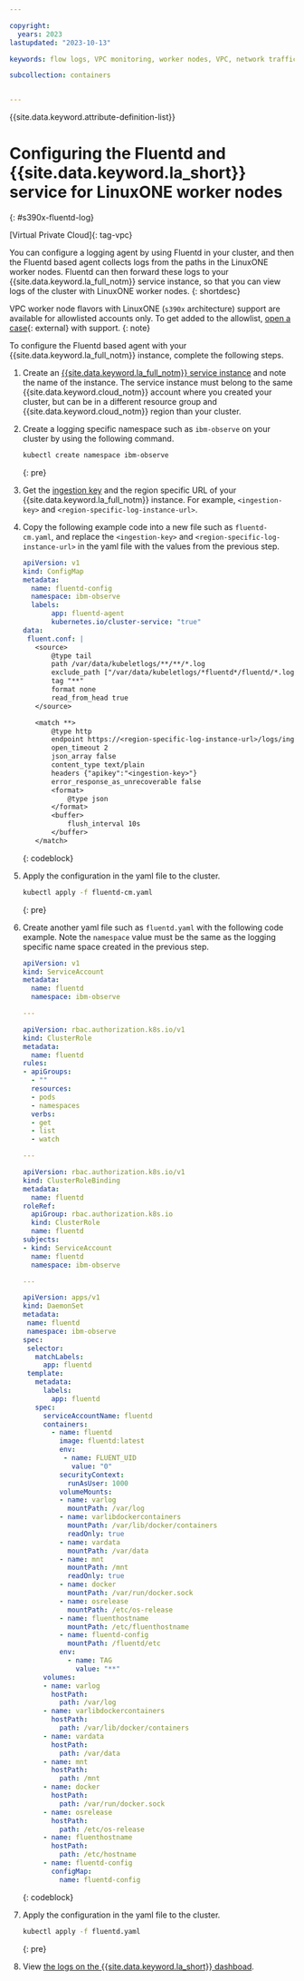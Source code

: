 ```yaml
---

copyright: 
  years: 2023
lastupdated: "2023-10-13"

keywords: flow logs, VPC monitoring, worker nodes, VPC, network traffic, collector, LinuxONE worker nodes, s390x architecture, fluentd, log Analysis

subcollection: containers


---
```


{{site.data.keyword.attribute-definition-list}}



# Configuring the Fluentd and {{site.data.keyword.la_short}} service for LinuxONE worker nodes
{: #s390x-fluentd-log}

[Virtual Private Cloud]{: tag-vpc}

You can configure a logging agent by using Fluentd in your cluster, and then the Fluentd based agent collects logs from the paths in the LinuxONE worker nodes. Fluentd can then forward these logs to your {{site.data.keyword.la_full_notm}} service instance, so that you can view logs of the cluster with LinuxONE worker nodes.
{: shortdesc}

VPC worker node flavors with LinuxONE (`s390x` architecture) support are available for allowlisted accounts only. To get added to the allowlist, [open a case](https://cloud.ibm.com/unifiedsupport/cases/form){: external} with support.
{: note}

To configure the Fluentd based agent with your {{site.data.keyword.la_full_notm}} instance, complete the following steps. 

1. Create an [{{site.data.keyword.la_full_notm}} service instance](/docs/log-analysis?topic=log-analysis-kube#kube_step1) and note the name of the instance. The service instance must belong to the same {{site.data.keyword.cloud_notm}} account where you created your cluster, but can be in a different resource group and {{site.data.keyword.cloud_notm}} region than your cluster.

2. Create a logging specific namespace such as `ibm-observe` on your cluster by using the following command.
    
    ```sh
    kubectl create namespace ibm-observe
    ```
    {: pre}

3. Get the [ingestion key](/docs/log-analysis?topic=log-analysis-kube#kube_step2) and the region specific URL of your {{site.data.keyword.la_full_notm}} instance. For example, `<ingestion-key>` and `<region-specific-log-instance-url>`.

4. Copy the following example code into a new file such as `fluentd-cm.yaml`, and replace the `<ingestion-key>` and `<region-specific-log-instance-url>` in the yaml file with the values from the previous step.
    
    ```yaml
    apiVersion: v1
    kind: ConfigMap
    metadata:
      name: fluentd-config
      namespace: ibm-observe
      labels:
           app: fluentd-agent
           kubernetes.io/cluster-service: "true"
    data:
     fluent.conf: |
       <source>
           @type tail
           path /var/data/kubeletlogs/**/**/*.log
           exclude_path ["/var/data/kubeletlogs/*fluentd*/fluentd/*.log"]
           tag "**"
           format none
           read_from_head true
       </source>
   
       <match **>
           @type http
           endpoint https://<region-specific-log-instance-url>/logs/ingest?hostname=fluentd-agent
           open_timeout 2
           json_array false
           content_type text/plain
           headers {"apikey":"<ingestion-key>"}
           error_response_as_unrecoverable false
           <format>
               @type json
           </format>
           <buffer>
               flush_interval 10s
           </buffer>
       </match>
    ```
    {: codeblock}
    
    
5. Apply the configuration in the yaml file to the cluster.

    ```sh
    kubectl apply -f fluentd-cm.yaml
    ```
    {: pre}
   
6. Create another yaml file such as `fluentd.yaml` with the following code example. Note the `namespace` value must be the same as the logging specific name space created in the previous step.
    
    ```yaml
    apiVersion: v1
    kind: ServiceAccount
    metadata:
      name: fluentd
      namespace: ibm-observe
   
    ---
   
    apiVersion: rbac.authorization.k8s.io/v1
    kind: ClusterRole
    metadata:
      name: fluentd
    rules:
    - apiGroups:
      - ""
      resources:
      - pods
      - namespaces
      verbs:
      - get
      - list
      - watch
   
    ---
   
    apiVersion: rbac.authorization.k8s.io/v1
    kind: ClusterRoleBinding
    metadata:
      name: fluentd
    roleRef:
      apiGroup: rbac.authorization.k8s.io
      kind: ClusterRole
      name: fluentd
    subjects:
    - kind: ServiceAccount
      name: fluentd
      namespace: ibm-observe
   
   ---
   
   apiVersion: apps/v1
   kind: DaemonSet
   metadata:
     name: fluentd
     namespace: ibm-observe
   spec:
     selector:
       matchLabels:
         app: fluentd
     template:
       metadata:
         labels:
           app: fluentd 
       spec:
         serviceAccountName: fluentd
         containers:
           - name: fluentd
             image: fluentd:latest
             env:
              - name: FLUENT_UID
                value: "0" 
             securityContext:
               runAsUser: 1000
             volumeMounts:
             - name: varlog
               mountPath: /var/log
             - name: varlibdockercontainers
               mountPath: /var/lib/docker/containers
               readOnly: true
             - name: vardata
               mountPath: /var/data
             - name: mnt
               mountPath: /mnt
               readOnly: true
             - name: docker
               mountPath: /var/run/docker.sock
             - name: osrelease
               mountPath: /etc/os-release
             - name: fluenthostname
               mountPath: /etc/fluenthostname
             - name: fluentd-config
               mountPath: /fluentd/etc 
             env:
               - name: TAG
                 value: "**"
         volumes:
         - name: varlog
           hostPath:
             path: /var/log
         - name: varlibdockercontainers
           hostPath:
             path: /var/lib/docker/containers
         - name: vardata
           hostPath:
             path: /var/data
         - name: mnt
           hostPath:
             path: /mnt
         - name: docker
           hostPath:
             path: /var/run/docker.sock
         - name: osrelease
           hostPath:
             path: /etc/os-release
         - name: fluenthostname
           hostPath:
             path: /etc/hostname
         - name: fluentd-config
           configMap:
             name: fluentd-config
   ```
   {: codeblock}
   
   
7. Apply the configuration in the yaml file to the cluster.
    
    ```sh
    kubectl apply -f fluentd.yaml
    ```
    {: pre}
   
8. View [the logs on the {{site.data.keyword.la_short}} dashboad](/docs/log-analysis?topic=log-analysis-kube#kube_step4).



